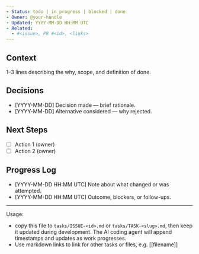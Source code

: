 ```yaml
---
- Status: todo | in_progress | blocked | done
- Owner: @your-handle
- Updated: YYYY-MM-DD HH:MM UTC
- Related:
  - #<issue>, PR #<id>, <links>
---
```


## Context
1–3 lines describing the why, scope, and definition of done.

## Decisions
- [YYYY-MM-DD] Decision made — brief rationale.
- [YYYY-MM-DD] Alternative considered — why rejected.

## Next Steps
- [ ] Action 1 (owner)
- [ ] Action 2 (owner)

## Progress Log
- [YYYY-MM-DD HH:MM UTC] Note about what changed or was attempted.
- [YYYY-MM-DD HH:MM UTC] Outcome, blockers, or follow-ups.

---
Usage:
- copy this file to `tasks/ISSUE-<id>.md` or `tasks/TASK-<slug>.md`, then keep it updated during development. The AI coding agent will append timestamps and updates as work progresses.
- Use markdown links to link for other tasks or files, e.g. [[filename]]
